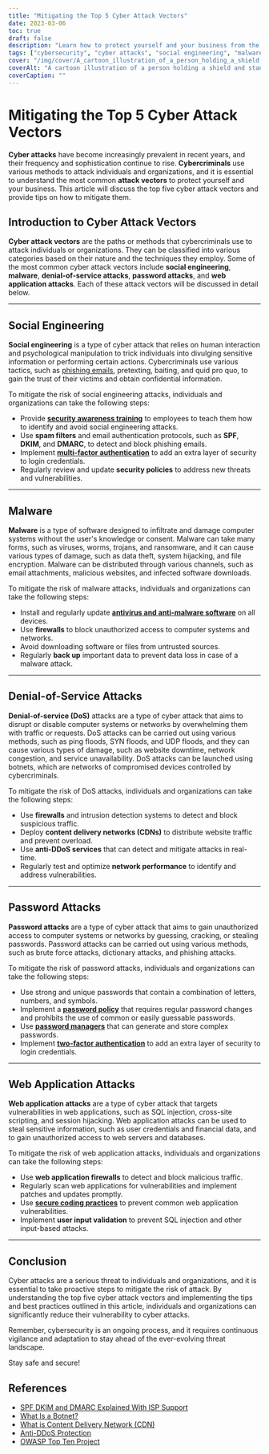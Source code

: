 ```yaml
---
title: "Mitigating the Top 5 Cyber Attack Vectors"
date: 2023-03-06
toc: true
draft: false
description: "Learn how to protect yourself and your business from the most common cyber attack vectors, including social engineering, malware, denial-of-service attacks, password attacks, and web application attacks."
tags: ["cybersecurity", "cyber attacks", "social engineering", "malware", "denial-of-service", "password attacks", "web application attacks", "security awareness", "spam filters", "multi-factor authentication", "antivirus software", "firewalls", "botnets", "CDNs", "anti-DDoS services", "network performance", "vulnerabilities", "protection", "risk mitigation", "information security"]
cover: "/img/cover/A_cartoon_illustration_of_a_person_holding_a_shield.png"
coverAlt: "A cartoon illustration of a person holding a shield and standing in front of a computer with various attack vectors coming towards them."
coverCaption: ""
---
```


# Mitigating the Top 5 Cyber Attack Vectors

**Cyber attacks** have become increasingly prevalent in recent years, and their frequency and sophistication continue to rise. **Cybercriminals** use various methods to attack individuals and organizations, and it is essential to understand the most common **attack vectors** to protect yourself and your business. This article will discuss the top five cyber attack vectors and provide tips on how to mitigate them.

## Introduction to Cyber Attack Vectors

**Cyber attack vectors** are the paths or methods that cybercriminals use to attack individuals or organizations. They can be classified into various categories based on their nature and the techniques they employ. Some of the most common cyber attack vectors include **social engineering**, **malware**, **denial-of-service attacks**, **password attacks**, and **web application attacks**. Each of these attack vectors will be discussed in detail below.

______

## Social Engineering

**Social engineering** is a type of cyber attack that relies on human interaction and psychological manipulation to trick individuals into divulging sensitive information or performing certain actions. Cybercriminals use various tactics, such as [phishing emails](https://simeononsecurity.ch/articles/how-to-identify-phishing/), pretexting, baiting, and quid pro quo, to gain the trust of their victims and obtain confidential information. 

To mitigate the risk of social engineering attacks, individuals and organizations can take the following steps:

- Provide [**security awareness training**](https://simeononsecurity.ch/articles/how-to-build-and-manage-an-effective-cybersecurity-awareness-training-program/) to employees to teach them how to identify and avoid social engineering attacks.
- Use **spam filters** and email authentication protocols, such as **SPF**, **DKIM**, and **DMARC**, to detect and block phishing emails.
- Implement [**multi-factor authentication**](https://simeononsecurity.ch/articles/what-are-the-diferent-kinds-of-factors-in-mfa/) to add an extra layer of security to login credentials.
- Regularly review and update **security policies** to address new threats and vulnerabilities.

______

## Malware

**Malware** is a type of software designed to infiltrate and damage computer systems without the user's knowledge or consent. Malware can take many forms, such as viruses, worms, trojans, and ransomware, and it can cause various types of damage, such as data theft, system hijacking, and file encryption. Malware can be distributed through various channels, such as email attachments, malicious websites, and infected software downloads.

To mitigate the risk of malware attacks, individuals and organizations can take the following steps:

- Install and regularly update [**antivirus and anti-malware software**](https://simeononsecurity.ch/recommendations/anti-virus) on all devices.
- Use **firewalls** to block unauthorized access to computer systems and networks.
- Avoid downloading software or files from untrusted sources.
- Regularly **back up** important data to prevent data loss in case of a malware attack.

______

## Denial-of-Service Attacks

**Denial-of-service (DoS)** attacks are a type of cyber attack that aims to disrupt or disable computer systems or networks by overwhelming them with traffic or requests. DoS attacks can be carried out using various methods, such as ping floods, SYN floods, and UDP floods, and they can cause various types of damage, such as website downtime, network congestion, and service unavailability. DoS attacks can be launched using botnets, which are networks of compromised devices controlled by cybercriminals.

To mitigate the risk of DoS attacks, individuals and organizations can take the following steps:

- Use **firewalls** and intrusion detection systems to detect and block suspicious traffic.
- Deploy **content delivery networks (CDNs)** to distribute website traffic and prevent overload.
- Use **anti-DDoS services** that can detect and mitigate attacks in real-time.
- Regularly test and optimize **network performance** to identify and address vulnerabilities.

______

## Password Attacks

**Password attacks** are a type of cyber attack that aims to gain unauthorized access to computer
systems or networks by guessing, cracking, or stealing passwords. Password attacks can be carried out using various methods, such as brute force attacks, dictionary attacks, and phishing attacks.

To mitigate the risk of password attacks, individuals and organizations can take the following steps:

- Use strong and unique passwords that contain a combination of letters, numbers, and symbols.
- Implement a [**password policy**](https://simeononsecurity.ch/articles/the-importance-of-password-security-and-best-practices/) that requires regular password changes and prohibits the use of common or easily guessable passwords.
- Use [**password managers**](https://simeononsecurity.ch/articles/bitwarden-and-keepassxc-vs-the-rest/) that can generate and store complex passwords.
- Implement [**two-factor authentication**](https://simeononsecurity.ch/articles/what-are-the-diferent-kinds-of-factors-in-mfa/) to add an extra layer of security to login credentials.

______

## Web Application Attacks

**Web application attacks** are a type of cyber attack that targets vulnerabilities in web applications, such as SQL injection, cross-site scripting, and session hijacking. Web application attacks can be used to steal sensitive information, such as user credentials and financial data, and to gain unauthorized access to web servers and databases.

To mitigate the risk of web application attacks, individuals and organizations can take the following steps:

- Use **web application firewalls** to detect and block malicious traffic.
- Regularly scan web applications for vulnerabilities and implement patches and updates promptly.
- Use [**secure coding practices**](https://simeononsecurity.ch/articles/secure-coding-standards-for-c-sharp/) to prevent common web application vulnerabilities.
- Implement **user input validation** to prevent SQL injection and other input-based attacks.

______

## Conclusion

Cyber attacks are a serious threat to individuals and organizations, and it is essential to take proactive steps to mitigate the risk of attack. By understanding the top five cyber attack vectors and implementing the tips and best practices outlined in this article, individuals and organizations can significantly reduce their vulnerability to cyber attacks.

Remember, cybersecurity is an ongoing process, and it requires continuous vigilance and adaptation to stay ahead of the ever-evolving threat landscape.

Stay safe and secure!

## References

- [SPF DKIM and DMARC Explained With ISP Support](https://netcorecloud.com/tutorials/spf-dkim-dmarc/)
- [What Is a Botnet?](https://www.paloaltonetworks.com/cyberpedia/what-is-botnet)
- [What is Content Delivery Network (CDN)](https://www.cloudflare.com/learning/cdn/what-is-a-cdn/)
- [Anti-DDoS Protection](https://www.cloudflare.com/ddos/)
- [OWASP Top Ten Project](https://owasp.org/Top10/)
